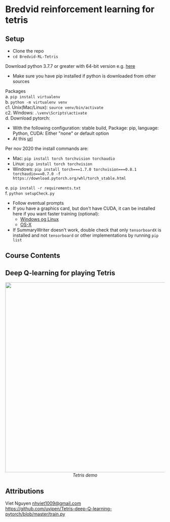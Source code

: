 # Bredvid reinforcement learning for tetris

## Setup
- Clone the repo
- `cd Bredvid-RL-Tetris`

Download python 3.7.7 or greater with 64-bit version e.g. [here](https://www.python.org/downloads/)  
- Make sure you have pip installed if python is downloaded from other sources  

Packages  
a. `pip install virtualenv`  
b. `python -m virtualenv venv`  
c1. Unix(Mac/Linux): `source venv/bin/activate`  
c2. Windows: `.\venv\Scripts\activate`   
d. Download pytorch: 
- With the following configuration: stable build, Package: pip, language: Python, CUDA: Either "none" or default option
- At this [url](https://pytorch.org/get-started/locally/)  

Per nov 2020 the install commands are: 
- Mac:  `pip install torch torchvision torchaudio`
- Linux:  `pip install torch torchvision`
- Windows: `pip install torch===1.7.0 torchvision===0.8.1 torchaudio===0.7.0 -f https://download.pytorch.org/whl/torch_stable.html` 

e. `pip install -r requirements.txt`  
f. `python setupCheck.py`  
- Follow eventual prompts
- If you have a graphics card, but don't have CUDA, it can be installed here if you want faster training (optional):
  - [Windows og Linux](
https://developer.nvidia.com/cuda-downloads?target_os=Windows&target_arch=x86_64&target_version=10&target_type=exenetwork)
  - [OS-X](https://docs.nvidia.com/cuda/cuda-installation-guide-mac-os-x/index.html)
- If SummaryWriter doesn't work, double check that only `tensorboardX` is installed and not `tensorboard` or other implementations by running `pip list`

## Course Contents
Deep Q-learning for playing Tetris
-

<p align="center">
  <img src="demo/tetris.gif" width=600><br/>
  <i>Tetris demo</i>
</p>


## Attributions
Viet Nguyen nhviet1009@gmail.com  
https://github.com/uvipen/Tetris-deep-Q-learning-pytorch/blob/master/train.py 
